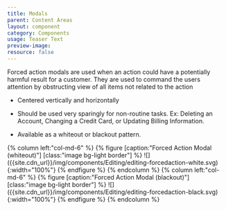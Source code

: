 ```yaml
---
title: Modals
parent: Content Areas
layout: component
category: Components
usage: Teaser Text
preview-image:
resource: false
---
```


Forced action modals are used when an action could have a potentially harmful
result for a customer. They are used to command the users attention by
obstructing view of all items not related to the action

-   Centered vertically and horizontally

-   Should be used very sparingly for non-routine tasks. Ex: Deleting an
    Account, Changing a Credit Card, or Updating Billing Information.

-   Available as a whiteout or blackout pattern.

<div class="row">
{% column left:"col-md-6" %}
{% figure [caption:"Forced Action Modal (whiteout)"] [class:"image bg-light border"] %}
![]({{site.cdn_url}}/img/components/Editing/editing-forcedaction-white.svg){:width="100%"}
{% endfigure %}
{% endcolumn %}
{% column left:"col-md-6" %}
{% figure [caption:"Forced Action Modal (blackout)"] [class:"image bg-light border"] %}
![]({{site.cdn_url}}/img/components/Editing/editing-forcedaction-black.svg){:width="100%"}
{% endfigure %}
{% endcolumn %}
</div>
